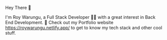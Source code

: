 Hey There 👋

I'm Roy Warungu, a Full Stack Developer 👨‍💻 with a great interest in Back End Development.
🔭 Check out my Portfolio website  https://roywarungu.netlify.app/ to get to know my tech stack and other cool stuff.
